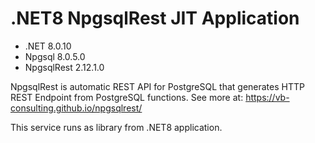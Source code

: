 # .NET8 NpgsqlRest JIT Application

- .NET          8.0.10
- Npgsql        8.0.5.0
- NpgsqlRest    2.12.1.0

NpgsqlRest is automatic REST API for PostgreSQL that generates HTTP REST Endpoint from PostgreSQL functions. See more at: https://vb-consulting.github.io/npgsqlrest/

This service runs as library from .NET8 application.
